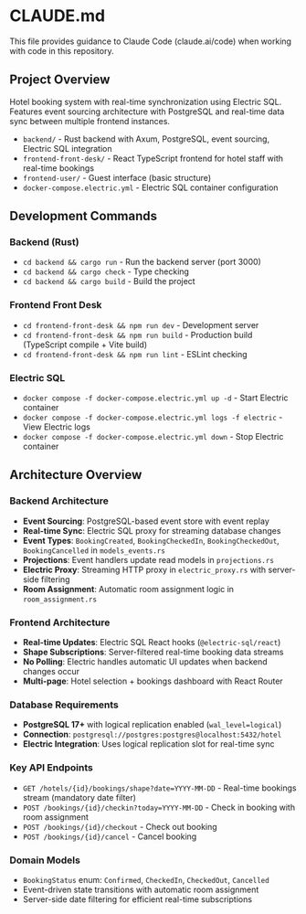 # CLAUDE.md

This file provides guidance to Claude Code (claude.ai/code) when working with code in this repository.

## Project Overview

Hotel booking system with real-time synchronization using Electric SQL. Features event sourcing architecture with PostgreSQL and real-time data sync between multiple frontend instances.

- `backend/` - Rust backend with Axum, PostgreSQL, event sourcing, Electric SQL integration
- `frontend-front-desk/` - React TypeScript frontend for hotel staff with real-time bookings
- `frontend-user/` - Guest interface (basic structure)
- `docker-compose.electric.yml` - Electric SQL container configuration

## Development Commands

### Backend (Rust)
- `cd backend && cargo run` - Run the backend server (port 3000)
- `cd backend && cargo check` - Type checking
- `cd backend && cargo build` - Build the project

### Frontend Front Desk
- `cd frontend-front-desk && npm run dev` - Development server
- `cd frontend-front-desk && npm run build` - Production build (TypeScript compile + Vite build)
- `cd frontend-front-desk && npm run lint` - ESLint checking

### Electric SQL
- `docker compose -f docker-compose.electric.yml up -d` - Start Electric container
- `docker compose -f docker-compose.electric.yml logs -f electric` - View Electric logs
- `docker compose -f docker-compose.electric.yml down` - Stop Electric container

## Architecture Overview

### Backend Architecture
- **Event Sourcing**: PostgreSQL-based event store with event replay
- **Real-time Sync**: Electric SQL proxy for streaming database changes
- **Event Types**: `BookingCreated`, `BookingCheckedIn`, `BookingCheckedOut`, `BookingCancelled` in `models_events.rs`
- **Projections**: Event handlers update read models in `projections.rs`
- **Electric Proxy**: Streaming HTTP proxy in `electric_proxy.rs` with server-side filtering
- **Room Assignment**: Automatic room assignment logic in `room_assignment.rs`

### Frontend Architecture  
- **Real-time Updates**: Electric SQL React hooks (`@electric-sql/react`)
- **Shape Subscriptions**: Server-filtered real-time booking data streams
- **No Polling**: Electric handles automatic UI updates when backend changes occur
- **Multi-page**: Hotel selection + bookings dashboard with React Router

### Database Requirements
- **PostgreSQL 17+** with logical replication enabled (`wal_level=logical`)
- **Connection**: `postgresql://postgres:postgres@localhost:5432/hotel`
- **Electric Integration**: Uses logical replication slot for real-time sync

### Key API Endpoints
- `GET /hotels/{id}/bookings/shape?date=YYYY-MM-DD` - Real-time bookings stream (mandatory date filter)
- `POST /bookings/{id}/checkin?today=YYYY-MM-DD` - Check in booking with room assignment
- `POST /bookings/{id}/checkout` - Check out booking
- `POST /bookings/{id}/cancel` - Cancel booking

### Domain Models
- `BookingStatus` enum: `Confirmed`, `CheckedIn`, `CheckedOut`, `Cancelled`
- Event-driven state transitions with automatic room assignment
- Server-side date filtering for efficient real-time subscriptions